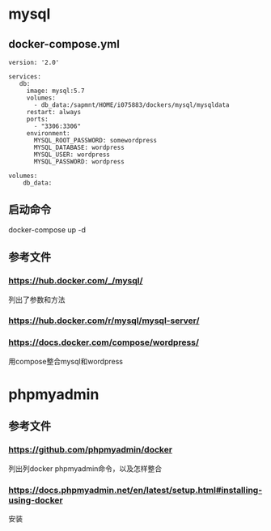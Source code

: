 # mysql
## docker-compose.yml
```
version: '2.0'

services:
   db:
     image: mysql:5.7
     volumes:
       - db_data:/sapmnt/HOME/i075883/dockers/mysql/mysqldata
     restart: always
     ports:
       - "3306:3306"
     environment:
       MYSQL_ROOT_PASSWORD: somewordpress
       MYSQL_DATABASE: wordpress
       MYSQL_USER: wordpress
       MYSQL_PASSWORD: wordpress

volumes:
    db_data:
```

## 启动命令
docker-compose up -d

## 参考文件
### https://hub.docker.com/_/mysql/
列出了参数和方法

### https://hub.docker.com/r/mysql/mysql-server/

### https://docs.docker.com/compose/wordpress/
用compose整合mysql和wordpress

# phpmyadmin

## 参考文件
### https://github.com/phpmyadmin/docker
列出列docker phpmyadmin命令，以及怎样整合

### https://docs.phpmyadmin.net/en/latest/setup.html#installing-using-docker
安装
